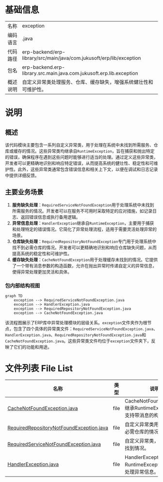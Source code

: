 # 基础信息

|      |      |
|------|------|
| 名称 | exception |
| 编码语言 | .java |
| 代码路径 | erp-backend/erp-library/src/main/java/com.jukusoft/erp/lib/exception |
| 包名 | erp-backend.erp-library.src.main.java.com.jukusoft.erp.lib.exception |
| 概述说明 | 自定义异常类处理服务、仓库、缓存缺失，增强系统健壮性和可维护性。 |

# 说明

## 概述
该代码模块主要包含一系列自定义异常类，用于处理在系统中未找到所需服务、仓库或缓存的情况。这些异常类均继承自`RuntimeException`，旨在捕获和抛出特定的错误，确保程序在遇到这些问题时能够进行适当的处理。通过定义这些异常类，开发者可以更精确地识别和响应特定错误，从而提高系统的健壮性、稳定性和可维护性。此外，这些异常类通常包含错误信息和相关上下文，以便在调试和日志记录中提供详细反馈。

## 主要业务场景
1. **服务缺失处理**：`RequiredServiceNotFoundException`用于处理系统中未找到所需服务的情况。开发者可以在服务不可用时采取特定的应对措施，如记录日志、返回错误信息或执行备用逻辑。
2. **异常信息处理**：`HandlerException`继承自`RuntimeException`，主要用于捕获和处理特定的错误情况。它简化了异常处理流程，适用于需要灵活处理异常的场景。
3. **仓库缺失处理**：`RequiredRepositoryNotFoundException`专门用于处理系统中找不到必需仓库的情况。开发者可以更精确地识别和响应仓库缺失问题，从而提高系统的稳定性和可维护性。
4. **缓存缺失处理**：`CacheNotFoundException`用于处理缓存未找到的情况。它提供了一个带有消息参数的构造函数，允许在抛出异常时传递自定义的异常信息，使得异常处理更加灵活和具体。


### 包内部结构视图

```mermaid
graph TD
    exception --> RequiredServiceNotFoundException.java
    exception --> HandlerException.java
    exception --> RequiredRepositoryNotFoundException.java
    exception --> CacheNotFoundException.java
```

该流程图展示了ERP库中异常处理模块的层级关系。`exception`文件夹作为根节点，包含了四个具体的异常类文件：`RequiredServiceNotFoundException.java`、`HandlerException.java`、`RequiredRepositoryNotFoundException.java`和`CacheNotFoundException.java`。这些异常类文件均位于`exception`文件夹下，反映了它们的功能和用途。

# 文件列表 File List

| 名称   | 类型  | 说明 |
|-------|------|-------------|
| [CacheNotFoundException.java](CacheNotFoundException.md) | file | CacheNotFoundException继承RuntimeException，支持带消息的构造函数。 |
| [RequiredRepositoryNotFoundException.java](RequiredRepositoryNotFoundException.md) | file | 自定义异常类用于处理缺失必需仓库的情况。 |
| [RequiredServiceNotFoundException.java](RequiredServiceNotFoundException.md) | file | 自定义异常类，处理服务未找到情况。 |
| [HandlerException.java](HandlerException.md) | file | HandlerException继承RuntimeException，用于处理异常信息。 |


